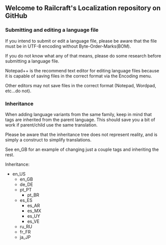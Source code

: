 ## Welcome to Railcraft's Localization repository on GitHub

### Submitting and editing a language file
If you intend to submit or edit a language file, please be aware that the file must be in UTF-8 encoding without Byte-Order-Marks(BOM).

If you do not know what any of that means, please do some research before submitting a language file.

Notepad++ is the recommend text editor for editing language files because it is capable of saving files in the correct format via the Encoding menu.

Other editors may not save files in the correct format (Notepad, Wordpad, etc...do not).

### Inheritance
When adding language variants from the same family, keep in mind that tags are inherited from the parent language. This should save you a bit of work if parent/child use the same translation.

Please be aware that the inheritance tree does not represent reality, and is simply a construct to simplify translations.

See en_GB for an example of changing just a couple tags and inheriting the rest.

Inheritance:
<ul><li>en_US
	<ul>
	<li>en_GB</li>
	<li>de_DE</li>
	<li>pt_PT
		<ul>
			<li>pt_BR</li>
		</ul>
	</li>
	<li>es_ES
		<ul>
			<li>es_AR</li>
			<li>es_MX</li>
			<li>es_UY</li>
			<li>es_VE</li>	
		</ul>
	</li>
	<li>ru_RU</li>
	<li>fr_FR</li>
	<li>ja_JP</li>
	</ul>
</li></ul>